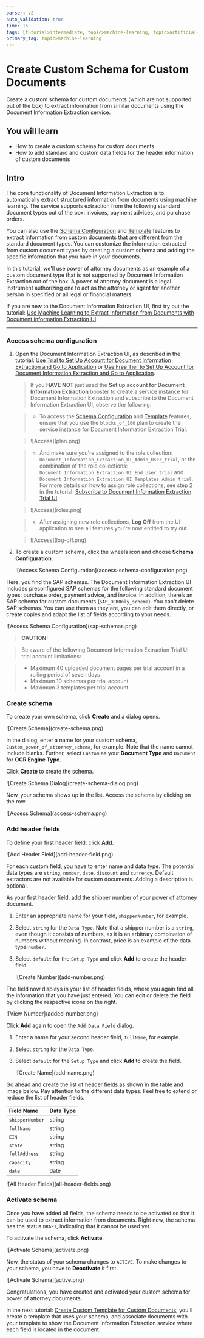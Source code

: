 ```yaml
---
parser: v2
auto_validation: true
time: 15
tags: [tutorial>intermediate, topic>machine-learning, topic>artificial-intelligence, topic>cloud, software-product>sap-business-technology-platform, software-product>sap-ai-business-services, software-product>document-information-extraction, tutorial>free-tier]
primary_tag: topic>machine-learning
---
```


# Create Custom Schema for Custom Documents
<!-- description --> Create a custom schema for custom documents (which are not supported out of the box) to extract information from similar documents using the Document Information Extraction service.

## You will learn
  - How to create a custom schema for custom documents
  - How to add standard and custom data fields for the header information of custom documents

## Intro
The core functionality of Document Information Extraction is to automatically extract structured information from documents using machine learning. The service supports extraction from the following standard document types out of the box: invoices, payment advices, and purchase orders.

You can also use the [Schema Configuration](https://help.sap.com/viewer/5fa7265b9ff64d73bac7cec61ee55ae6/SHIP/en-US/3c7862e30fc2488ea95f58f1d77e424e.html) and [Template](https://help.sap.com/viewer/5fa7265b9ff64d73bac7cec61ee55ae6/SHIP/en-US/1eeb08998f49409681c06a01febc3172.html) features to extract information from custom documents that are different from the standard document types. You can customize the information extracted from custom document types by creating a custom schema and adding the specific information that you have in your documents.

In this tutorial, we'll use power of attorney documents as an example of a custom document type that is not supported by Document Information Extraction out of the box. A power of attorney document is a legal instrument authorizing one to act as the attorney or agent for another person in specified or all legal or financial matters.

If you are new to the Document Information Extraction UI, first try out the tutorial: [Use Machine Learning to Extract Information from Documents with Document Information Extraction UI](cp-aibus-dox-ui).

---

### Access schema configuration


1. Open the Document Information Extraction UI, as described in the tutorial: [Use Trial to Set Up Account for Document Information Extraction and Go to Application](cp-aibus-dox-booster-app) or [Use Free Tier to Set Up Account for Document Information Extraction and Go to Application](cp-aibus-dox-free-booster-app).


    >If you **HAVE NOT** just used the **Set up account for Document Information Extraction** booster to create a service instance for Document Information Extraction and subscribe to the Document Information Extraction UI, observe the following:

    >- To access the [Schema Configuration](https://help.sap.com/viewer/5fa7265b9ff64d73bac7cec61ee55ae6/SHIP/en-US/3c7862e30fc2488ea95f58f1d77e424e.html) and [Template](https://help.sap.com/viewer/5fa7265b9ff64d73bac7cec61ee55ae6/SHIP/en-US/1eeb08998f49409681c06a01febc3172.html) features, ensure that you use the `blocks_of_100` plan to create the service instance for Document Information Extraction Trial.

    ><!-- border -->![Access](plan.png)


    >- And make sure you're assigned to the role collection: `Document_Information_Extraction_UI_Admin_User_trial`, or the combination of the role collections: `Document_Information_Extraction_UI_End_User_trial` and `Document_Information_Extraction_UI_Templates_Admin_trial`. For more details on how to assign role collections, see step 2 in the tutorial: [Subscribe to Document Information Extraction Trial UI](cp-aibus-dox-ui-sub).

    ><!-- border -->![Access](roles.png)


    >- After assigning new role collections, **Log Off** from the UI application to see all features you're now entitled to try out.

    ><!-- border -->![Access](log-off.png)


2. To create a custom schema, click the wheels icon and choose **Schema Configuration**.

    <!-- border -->![Access Schema Configuration](access-schema-configuration.png)

Here, you find the SAP schemas. The Document Information Extraction UI includes preconfigured SAP schemas for the following standard document types: purchase order, payment advice, and invoice. In addition, there’s an SAP schema for custom documents (`SAP_OCROnly_schema`). You can't delete SAP schemas. You can use them as they are, you can edit them directly, or create copies and adapt the list of fields according to your needs.

<!-- border -->![Access Schema Configuration](sap-schemas.png)

>**CAUTION:**

>Be aware of the following Document Information Extraction Trial UI trial account limitations:​

>- Maximum 40 uploaded document pages per trial account in a rolling period of seven days
>- Maximum 10 schemas per trial account
>- Maximum 3 templates per trial account



### Create schema


To create your own schema, click **Create** and a dialog opens.

<!-- border -->![Create Schema](create-schema.png)

In the dialog, enter a name for your custom schema, `Custom_power_of_attorney_schema`, for example. Note that the name cannot include blanks. Further, select `Custom` as your **Document Type** and `Document` for **OCR Engine Type**.

Click **Create** to create the schema.

<!-- border -->![Create Schema Dialog](create-schema-dialog.png)

Now, your schema shows up in the list. Access the schema by clicking on the row.

<!-- border -->![Access Schema](access-schema.png)




### Add header fields


To define your first header field, click **Add**.

<!-- border -->![Add Header Field](add-header-field.png)

For each custom field, you have to enter name and data type. The potential data types are `string`, `number`, `date`, `discount` and `currency`. Default extractors are not available for custom documents. Adding a description is optional.

As your first header field, add the shipper number of your power of attorney document.

1. Enter an appropriate name for your field, `shipperNumber`, for example.

2. Select `string` for the `Data Type`. Note that a shipper number is a `string`, even though it consists of numbers, as it is an arbitrary combination of numbers without meaning. In contrast, price is an example of the data type `number`.

3. Select `default` for the `Setup Type` and click **Add** to create the header field.

    <!-- border -->![Create Number](add-number.png)

The field now displays in your list of header fields, where you again find all the information that you have just entered. You can edit or delete the field by clicking the respective icons on the right.

<!-- border -->![View Number](added-number.png)

Click **Add** again to open the `Add Data Field` dialog.

1. Enter a name for your second header field, `fullName`, for example.

2. Select `string` for the `Data Type`.

3. Select `default` for the `Setup Type` and click **Add** to create the field.

    <!-- border -->![Create Name](add-name.png)

Go ahead and create the list of header fields as shown in the table and image below. Pay attention to the different data types. Feel free to extend or reduce the list of header fields.

|  Field Name           | Data Type   
|  :------------------- | :----------
|  `shipperNumber`      | string       
|  `fullName`           | string      
|  `EIN`                | string                  
|  `state`              | string       
|  `fullAddress`        | string       
|  `capacity`           | string       
|  `date`               | date                    


<!-- border -->![All Header Fields](all-header-fields.png)



### Activate schema


Once you have added all fields, the schema needs to be activated so that it can be used to extract information from documents. Right now, the schema has the status `DRAFT`, indicating that it cannot be used yet.

To activate the schema, click **Activate**.

<!-- border -->![Activate Schema](activate.png)

Now, the status of your schema changes to `ACTIVE`. To make changes to your schema, you have to **Deactivate** it first.

<!-- border -->![Activate Schema](active.png)

Congratulations, you have created and activated your custom schema for power of attorney documents.

In the next tutorial: [Create Custom Template for Custom Documents](cp-aibus-dox-ui-template-custom), you'll create a template that uses your schema, and associate documents with your template to show the Document Information Extraction service where each field is located in the document.

